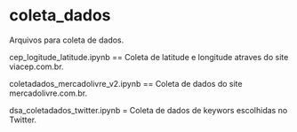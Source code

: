 # coleta_dados
Arquivos para coleta de dados.

cep_logitude_latitude.ipynb == Coleta de latitude e longitude atraves do site viacep.com.br.

coletadados_mercadolivre_v2.ipynb == Coleta de dados do site mercadolivre.com.br.

dsa_coletadados_twitter.ipynb = Coleta de dados de keywors escolhidas no Twitter.
